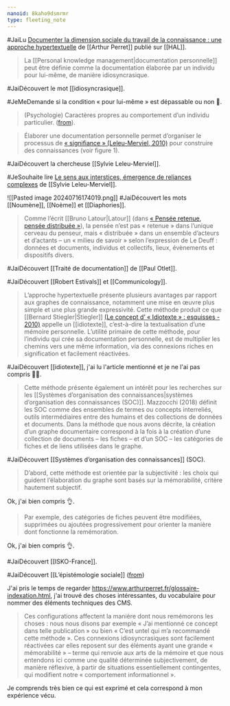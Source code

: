 ```yaml
---
nanoid: 8kaho9dsmrmr
type: fleeting_note
---
```

#JaiLu [Documenter la dimension sociale du travail de la connaissance : une approche hypertextuelle](https://www.arthurperret.fr/articles/2023-10-20-documenter-la-dimension-sociale-du-travail-de-la-connaissance.html) de [[Arthur Perret]] publié sur [[HAL]].

> La [[Personal knowledge management|documentation personnelle]] peut être définie comme la documentation élaborée par un
individu pour lui-même, de manière idiosyncrasique.

#JaiDécouvert le mot [[idiosyncrasique]].

#JeMeDemande si la condition « pour lui-même » est dépassable ou non 🤔.

> (Psychologie) Caractères propres au comportement d’un individu particulier. ([from](https://fr.wiktionary.org/wiki/idiosyncrasie)).

> Élaborer une documentation personnelle permet d’organiser le processus de
[« signifiance » (Leleu-Merviel, 2010)](https://hal.science/hal-00526508) pour construire des connaissances (voir figure 1).

#JaiDécouvert la chercheuse [[Sylvie Leleu-Merviel]].

#JeSouhaite lire [Le sens aux interstices, émergence de reliances complexes](https://hal.science/hal-00526508) de [[Sylvie Leleu-Merviel]].

![[Pasted image 20240716174019.png]]
#JaiDécouvert les mots [[Noumène]], [[Noème]] et [[Diaphories]].

> Comme l’écrit [[Bruno Latour|Latour]] (dans [« Pensée retenue, pensée distribuée »](https://app.savoirs.huma-num.fr/fr/articles/pensee-retenue-pensee-distribuee)), la pensée n’est pas « retenue » dans l’unique cerveau du penseur, mais « distribuée » dans un ensemble d’acteurs et d’actants – un « milieu de savoir » selon l’expression de Le Deuff : données et documents, individus et collectifs, lieux, évènements et dispositifs divers.

#JaiDécouvert [[Traité de documentation]] de [[Paul Otlet]].

#JaiDécouvert [[Robert Estivals]] et [[Communicology]].

> L’approche hypertextuelle présente plusieurs avantages par rapport aux graphes de connaissance, notamment une mise en œuvre plus simple et une plus grande expressivité. Cette méthode produit ce que [[Bernard Stiegler|Stiegler]] [(Le concept d’ « Idiotexte » : esquisses - 2010)](https://www.persee.fr/doc/intel_0769-4113_2010_num_53_1_1178) appelle un [[idiotexte]], c’est-à-dire la textualisation d’une mémoire personnelle. L’utilité primaire de cette méthode, pour l’individu qui crée sa documentation personnelle, est de multiplier les chemins vers une même information, via des connexions riches en signification et facilement réactivées.

#JaiDécouvert [[idiotexte]], j'ai lu l'article mentionné et je ne l'ai pas compris 🙅‍♀️.

> Cette méthode présente également un intérêt pour les recherches sur les [[Systèmes d’organisation des connaissances|systèmes d’organisation des connaissances (SOC)]]. Mazzocchi (2018) définit les SOC comme des ensembles de termes ou concepts interreliés, outils intermédiaires entre des humains et des collections de données et documents. Dans la méthode que nous avons décrite, la création d’un graphe documentaire correspond à la fois à la création d’une collection de documents – les fiches – et d’un SOC – les catégories de fiches et de liens utilisées dans le graphe.

#JaiDécouvert [[Systèmes d’organisation des connaissances]] (SOC).

> D’abord, cette méthode est orientée par la subjectivité : les choix qui guident l’élaboration du graphe sont basés sur la mémorabilité, critère hautement subjectif.

Ok, j'ai bien compris 👌.

> Par exemple, des catégories de fiches peuvent être modifiées, supprimées ou ajoutées progressivement pour orienter la manière dont fonctionne la remémoration.

Ok, j'ai bien compris 👌.

#JaiDécouvert [[ISKO-France]].

#JaiDécouvert [[L’épistémologie sociale]] ([from](https://isko-france2023.sciencesconf.org/resource/page/id/1))

J'ai pris le temps de regarder https://www.arthurperret.fr/glossaire-indexation.html, j'ai trouvé des choses intéressantes, du vocabulaire pour nommer des éléments techniques des CMS.

> Ces configurations affectent la manière dont nous remémorons les choses : nous nous disons par exemple « J’ai mentionné ce concept dans telle publication » ou bien « C’est untel qui m’a recommandé cette méthode ». Ces connexions idiosyncrasiques sont facilement réactivées car elles reposent sur des éléments ayant une grande « mémorabilité » – terme qui renvoie aux arts de la mémoire et que nous entendons ici comme une qualité déterminée subjectivement, de manière réflexive, à partir de situations essentiellement contingentes, qui modifient notre « comportement informationnel ».

Je comprends très bien ce qui est exprimé et cela correspond à mon expérience vécu.
